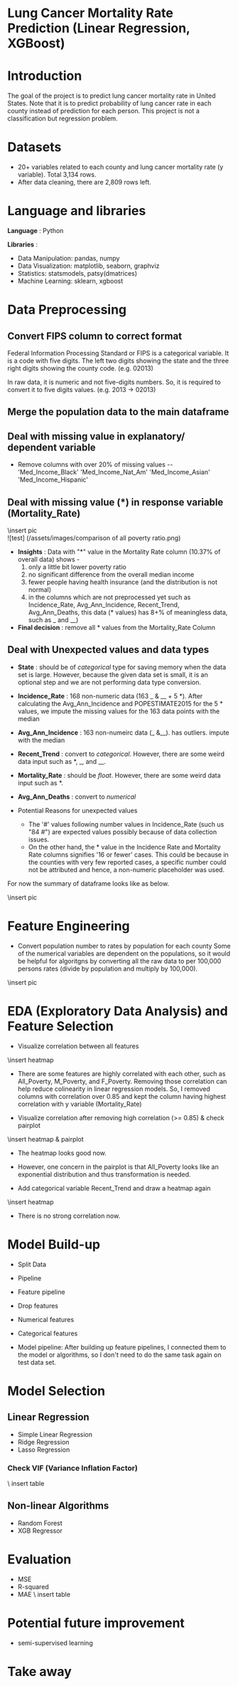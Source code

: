 # Lung Cancer Mortality Rate Prediction (Linear Regression, XGBoost)


# Introduction
The goal of the project is to predict lung cancer mortality rate in United States. Note that it is to predict probability of lung cancer rate in each county instead of prediction for each person. This project is not a classification but regression problem.


# Datasets
* 20+ variables related to each county and lung cancer mortality rate (y variable). Total 3,134 rows.
* After data cleaning, there are 2,809 rows left.


# Language and libraries
**Language** : Python


**Libraries** : 
* Data Manipulation: pandas, numpy
* Data Visualization: matplotlib, seaborn, graphviz
* Statistics: statsmodels, patsy(dmatrices)
* Machine Learning: sklearn, xgboost


# Data Preprocessing
## Convert FIPS column to correct format
Federal Information Processing Standard or FIPS is a categorical variable. It is a code with five digits. The left two digits showing the state and the three right digits showing the county code. (e.g. 02013)

In raw data, it is numeric and not five-digits numbers. So, it is required to convert it to five digits values. (e.g. 2013 -> 02013)


## Merge the population data to the main dataframe


## Deal with missing value in explanatory/ dependent variable
* Remove columns with over 20% of missing values -- 'Med_Income_Black' 'Med_Income_Nat_Am' 'Med_Income_Asian'
 'Med_Income_Hispanic'
 

## Deal with missing value (\*) in response variable (Mortality_Rate)

\insert pic 	
![test] (/assets/images/comparison of all poverty ratio.png)

* **Insights** : Data with "\*" value in the Mortality Rate column (10.37% of overall data) shows -
  1. only a little bit lower poverty ratio 
  2. no significant difference from the overall median income
  3. fewer people having health insurance (and the distribution is not normal)
  4. in the columns which are not preprocessed yet such as Incidence_Rate, Avg_Ann_Incidence, Recent_Trend, Avg_Ann_Deaths, this data (* values) has 8+% of meaningless data, such as _ and __)
* **Final decision** : remove all * values from the Mortality_Rate Column


## Deal with Unexpected values and data types
* **State** : should be of *categorical* type for saving memory when the data set is large. However, because the given data set is small, it is an optional step and we are not performing data type conversion.
* **Incidence_Rate** : 168 non-numeric data (163 _ & __ + 5 *). After calculating the Avg_Ann_Incidence and POPESTIMATE2015 for the 5 * values, we impute the missing values for the 163 data points with the median
* **Avg_Ann_Incidence** : 163 non-numeirc data (_ &__). has outliers. impute with the median
* **Recent_Trend** : convert to *categorical*. However, there are some weird data input such as *, _, and __.
* **Mortality_Rate** : should be *float*. However, there are some weird data input such as *.
* **Avg_Ann_Deaths** : convert to *numerical*

* Potential Reasons for unexpected values
  * The '#' values following number values in Incidence_Rate (such us "84 #") are expected values possibly because of data collection issues.
  * On the other hand, the \* value in the Incidence Rate and Mortality Rate columns signifies '16 or fewer' cases. This could be because in the counties with very few reported cases, a specific number could not be attributed and hence, a non-numeric placeholder was used.

For now the summary of dataframe looks like as below.

\insert pic

# Feature Engineering
* Convert population number to rates by population for each county
Some of the numerical variables are dependent on the populations, so it would be helpful for algoritgns by converting all the raw data to per 100,000 persons rates (divide by population and multiply by 100,000).

\insert pic

# EDA (Exploratory Data Analysis) and Feature Selection
* Visualize correlation between all features

\insert heatmap

  * There are some features are highly correlated with each other, such as All_Poverty, M_Poverty, and F_Poverty. Removing those correlation can help reduce colinearity in linear regression models. So, I removed columns with correlation over 0.85 and kept the column having highest correlation with y variable (Mortality_Rate)

* Visualize correlation after removing high correlation (>= 0.85) & check pairplot

\insert heatmap & pairplot

  * The heatmap looks good now.
  * However, one concern in the pairplot is that All_Poverty looks like an exponential distribution and thus transformation is needed.

* Add categorical variable Recent_Trend and draw a heatmap again

\insert heatmap

  * There is no strong correlation now.

# Model Build-up
* Split Data

* Pipeline
 * Feature pipeline
  * Drop features
  * Numerical features
  * Categorical features
 * Model pipeline: After building up feature pipelines, I connected them to the model or algorithms, so I don't need to do the same task again on test data set.

# Model Selection
## Linear Regression
* Simple Linear Regression
* Ridge Regression
* Lasso Regression
### Check VIF (Variance Inflation Factor)
\ insert table
## Non-linear Algorithms
* Random Forest
* XGB Regressor

# Evaluation
* MSE
* R-squared
* MAE
\ insert table

# Potential future improvement
* semi-supervised learning

# Take away


